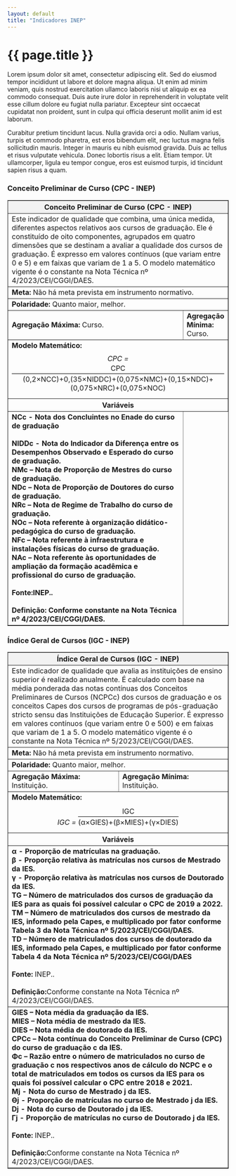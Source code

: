 ```yaml
---
layout: default
title: "Indicadores INEP"
---
```


# {{ page.title }}

Lorem ipsum dolor sit amet, consectetur adipiscing elit. Sed do eiusmod tempor incididunt ut labore et dolore magna aliqua. Ut enim ad minim veniam, quis nostrud exercitation ullamco laboris nisi ut aliquip ex ea commodo consequat. Duis aute irure dolor in reprehenderit in voluptate velit esse cillum dolore eu fugiat nulla pariatur. Excepteur sint occaecat cupidatat non proident, sunt in culpa qui officia deserunt mollit anim id est laborum.

Curabitur pretium tincidunt lacus. Nulla gravida orci a odio. Nullam varius, turpis et commodo pharetra, est eros bibendum elit, nec luctus magna felis sollicitudin mauris. Integer in mauris eu nibh euismod gravida. Duis ac tellus et risus vulputate vehicula. Donec lobortis risus a elit. Etiam tempor. Ut ullamcorper, ligula eu tempor congue, eros est euismod turpis, id tincidunt sapien risus a quam.

### Conceito Preliminar de Curso (CPC - INEP) 

<table border="1" cellspacing="0" cellpadding="5" style="border-collapse: collapse; width: 100%;">
  <thead>
    <tr
      </tr>
     <th colspan="2" style="background-color: #f2f2f2; text-align: center;">
   <strong>Conceito Preliminar de Curso (CPC - INEP)</strong>
      </th>
    </tr>
  </thead>

  <tbody>
    <tr>
      <td colspan="2">
     Este indicador de qualidade que combina, uma única medida, diferentes aspectos relativos aos cursos de graduação. Ele é constituído de oito componentes, agrupados em quatro dimensões que se destinam a avaliar a qualidade dos cursos de graduação. É expresso em valores contínuos (que variam entre 0 e 5) e em faixas que variam de 1 a 5. O modelo matemático vigente é o constante na Nota Técnica nº 4/2023/CEI/CGGI/DAES.
      </td>
    </tr>

   <tr>
      <td colspan="2"><strong>Meta:</strong> Não há meta prevista em instrumento normativo.</td>
  </tr>

  <tr>
      <td colspan="2"><strong>Polaridade:</strong> Quanto maior, melhor.</td>
  </tr>

  <tr>
      <td><strong>Agregação Máxima:</strong>  Curso.</td>
      <td><strong>Agregação Mínima:</strong> Curso.</td>
    </tr>

  <tr>
      <td colspan="2">
        <strong>Modelo Matemático:</strong><br>
        <p style="text-align: center; margin: 10px 0;">
          <em>CPC = </em>
    <span style="display:inline-block; text-align:center; min-width:220px;">
            <span style="display:block; border-bottom:1px solid #000; padding:2px 6px;">CPC</span>
            <span style="display:block; padding-top:2px;">(0,2×NCC)+0,(35×NIDDC)+(0,075×NMC)+(0,15×NDC)+(0,075×NRC)+(0,075×NOC)</span>
          </span>
        </p>
      </td>
    </tr>

  <tr>
      <th colspan="2" style="text-align:center;">Variáveis</th>
    </tr>

  <tr>
      <td style="vertical-align: top; width: 90%;">
        <strong>NCc - Nota dos Concluintes no Enade do curso de graduação<br><br>
        NIDDc - Nota do Indicador da Diferença entre os Desempenhos Observado e Esperado do curso de graduação.<br>
       NMc – Nota de Proporção de Mestres do curso de graduação.<br>
       NDc – Nota de Proporção de Doutores do curso de graduação.<br>
       NRc – Nota de Regime de Trabalho do curso de graduação.<br>
       NOc – Nota referente à organização didático-pedagógica do curso de graduação.<br>
       NFc – Nota referente à infraestrutura e instalações físicas do curso de graduação.<br>
       NAc – Nota referente às oportunidades de ampliação da formação acadêmica e profissional do curso de graduação.<br><br>
            <strong>Fonte:</strong>INEP..<br><br>
        <strong>Definição:</strong> Conforme constante na Nota Técnica nº 4/2023/CEI/CGGI/DAES. <br>
    </td>
    </tr>
  </tbody>
</table>

  
  </tbody>
</table>

### Índice Geral de Cursos (IGC - INEP) 

<table border="1" cellspacing="0" cellpadding="5" style="border-collapse: collapse; width: 100%;">
  <thead>
    <tr
      </tr>
     <th colspan="2" style="background-color: #f2f2f2; text-align: center;">
   <strong>Índice Geral de Cursos (IGC - INEP) </strong>
      </th>
    </tr>
  </thead>

  <tbody>
    <tr>
      <td colspan="2">
    Este indicador de qualidade que avalia as instituições de ensino superior é realizado anualmente. É calculado com base na média ponderada das notas contínuas dos Conceitos Preliminares de Cursos (NCPCc) dos cursos de graduação e os conceitos Capes dos cursos de programas de pós-graduação stricto sensu das Instituições de Educação Superior. É expresso em valores contínuos (que variam entre 0 e 500) e em faixas que variam de 1 a 5. O modelo matemático vigente é o constante na Nota Técnica nº 5/2023/CEI/CGGI/DAES.
      </td>
    </tr>

   <tr>
      <td colspan="2"><strong>Meta:</strong> Não há meta prevista em instrumento normativo.</td>
  </tr>

  <tr>
      <td colspan="2"><strong>Polaridade:</strong> Quanto maior, melhor.</td>
  </tr>

  <tr>
      <td><strong>Agregação Máxima:</strong>  Instituição.</td>
      <td><strong>Agregação Mínima:</strong> Instituição.</td>
    </tr>

  <tr>
      <td colspan="2">
        <strong>Modelo Matemático:</strong><br>
        <p style="text-align: center; margin: 10px 0;">
          <em>IGC = </em>
    <span style="display:inline-block; text-align:center; min-width:220px;">
            <span style="display:block; border-bottom:1px solid #000; padding:2px 6px;">IGC</span>
            <span style="display:block; padding-top:2px;">(α×GIES)+(β×MIES)+(γ×DIES)</span>
          </span>
        </p>
      </td>
    </tr>

  <tr>
      <th colspan="2" style="text-align:center;">Variáveis</th>
    </tr>

  <tr>
      <td colspan="2">
        <strong>α - Proporção de matrículas na graduação.<br>
β - Proporção relativa às matrículas nos cursos de Mestrado da IES.<br>
γ - Proporção relativa às matrículas nos cursos de Doutorado da IES.<br>
TG – Número de matriculados dos cursos de graduação da IES para as quais foi possível calcular o CPC de 2019 a 2022.<br>
TM – Número de matriculados dos cursos de mestrado da IES, informado pela Capes, e multiplicado por fator conforme Tabela 3 da Nota Técnica nº 5/2023/CEI/CGGI/DAES.<br>
TD – Número de matriculados dos cursos de doutorado da IES, informado pela Capes, e multiplicado por fator conforme Tabela 4 da Nota Técnica nº 5/2023/CEI/CGGI/DAES</strong><br><br>
        <strong>Fonte:</strong> INEP..<br><br>
        <strong>Definição:</strong>Conforme constante na Nota Técnica nº 4/2023/CEI/CGGI/DAES. <br>
    </tr>
     <td colspan="2">
       <strong>GIES – Nota média da graduação da IES.<br>
MIES – Nota média de mestrado da IES.<br>
DIES – Nota média de doutorado da IES.<br>
CPCc – Nota contínua do Conceito Preliminar de Curso (CPC) do curso de graduação c da IES.<br>
Φc – Razão entre o número de matriculados no curso de graduação c nos respectivos anos de cálculo do NCPC e o total de matriculados em todos os cursos da IES para os quais foi possível calcular o CPC entre 2018 e 2021.<br>
Mj - Nota do curso de Mestrado j da IES.<br>
ϴj - Proporção de matrículas no curso de Mestrado j da IES.<br>
Dj - Nota do curso de Doutorado j da IES.<br>
Γj - Proporção de matrículas no curso de Doutorado j da IES.</strong><br><br>
        <strong>Fonte:</strong> INEP..<br><br>
        <strong>Definição:</strong>Conforme constante na Nota Técnica nº 4/2023/CEI/CGGI/DAES. <br>
    </tr>
    </tbody>
</table

